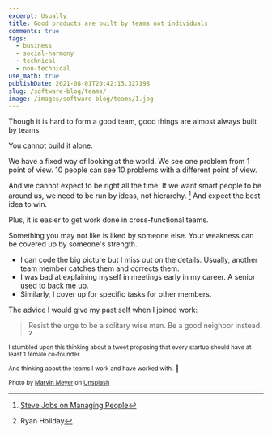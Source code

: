 ```yaml
---
excerpt: Usually
title: Good products are built by teams not individuals
comments: true
tags:
  - business
  - social-harmony
  - technical
  - non-technical
use_math: true
publishDate: 2021-08-01T20:42:15.327198
slug: /software-blog/teams/
image: /images/software-blog/teams/1.jpg
---
```


Though it is hard to form a good team, good things are almost always built by teams.

You cannot build it alone.

We have a fixed way of looking at the world. We see one problem from 1 point of view. 10 people can see 10 problems with a different point of view.

And we cannot expect to be right all the time. If we want smart people to be around us, we need to be run by ideas, not hierarchy. [^1] And expect the best idea to win.

Plus, it is easier to get work done in cross-functional teams.

Something you may not like is liked by someone else. Your weakness can be covered up by someone's strength.

- I can code the big picture but I miss out on the details. Usually, another team member catches them and corrects them.
- I was bad at explaining myself in meetings early in my career. A senior used to back me up.
- Similarly, I cover up for specific tasks for other members.

The advice I would give my past self when I joined work:

> Resist the urge to be a solitary wise man. Be a good neighbor instead. [^2]

<sup>I stumbled upon this thinking about a tweet proposing that every startup should have at least 1 female co-founder.</sup>

<sup>And thinking about the teams I work and have worked with. 🙂</sup>

<sup>Photo by <a href="https://unsplash.com/@marvelous?utm_source=unsplash&amp;utm_medium=referral&amp;utm_content=creditCopyText">Marvin Meyer</a> on <a href="https://unsplash.com/s/photos/team?utm_source=unsplash&amp;utm_medium=referral&amp;utm_content=creditCopyText">Unsplash</a></sup>

[^1]: [Steve Jobs on Managing People](https://www.youtube.com/watch?v=f60dheI4ARg)
[^2]: Ryan Holiday
